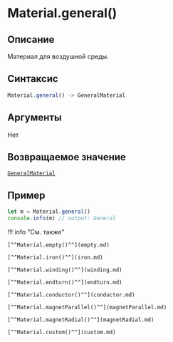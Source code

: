 # Material.general()

## Описание
Материал для воздушной среды.

## Синтаксис
```javascript
Material.general() -> GeneralMaterial
``` 

## Аргументы
Нет
    
## Возвращаемое значение
[`GeneralMaterial`](./../../../types/Materials/GeneralMaterial/index.md)

## Пример
``` javascript linenums="1"
let m = Material.general()
console.info(m) // output: General
``` 

!!! info "См. также"

    [^^Material.empty()^^](empty.md)

    [^^Material.iron()^^](iron.md)

    [^^Material.winding()^^](winding.md)

    [^^Material.endturn()^^](endturn.md)

    [^^Material.conductor()^^](conductor.md)

    [^^Material.magnetParallel()^^](magnetParallel.md)

    [^^Material.magnetRadial()^^](magnetRadial.md)
    
    [^^Material.custom()^^](custom.md)
